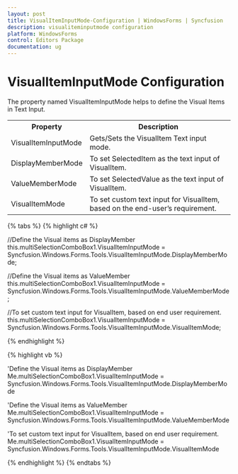 ```yaml
---
layout: post
title: VisualItemInputMode-Configuration | WindowsForms | Syncfusion
description: visualiteminputmode configuration
platform: WindowsForms
control: Editors Package
documentation: ug
---
```


# VisualItemInputMode Configuration

The property named VisualItemInputMode helps to define the Visual Items in Text Input.



<table>
<tr>
<th>
Property</th><th>
Description</th></tr>
<tr>
<td>
VisualItemInputMode</td><td>
Gets/Sets the VisualItem Text input mode.</td></tr>
<tr>
<td>
DisplayMemberMode</td><td>
To set SelectedItem as the text input of VisualItem.</td></tr>
<tr>
<td>
ValueMemberMode</td><td>
To set SelectedValue as the text input of VisualItem.</td></tr>
<tr>
<td>
VisualItemMode</td><td>
To set custom text input for VisualItem, based on the end-user’s requirement.</td></tr>
</table>

{% tabs %}
{% highlight c# %}

//Define the Visual items as DisplayMember
this.multiSelectionComboBox1.VisualItemInputMode = Syncfusion.Windows.Forms.Tools.VisualItemInputMode.DisplayMemberMode;

//Define the Visual items as ValueMember
this.multiSelectionComboBox1.VisualItemInputMode = Syncfusion.Windows.Forms.Tools.VisualItemInputMode.ValueMemberMode;

//To set custom text input for VisualItem, based on end user requirement.
this.multiSelectionComboBox1.VisualItemInputMode = Syncfusion.Windows.Forms.Tools.VisualItemInputMode.VisualItemMode;

{% endhighlight %}

{% highlight vb %}

'Define the Visual items as DisplayMember
Me.multiSelectionComboBox1.VisualItemInputMode = Syncfusion.Windows.Forms.Tools.VisualItemInputMode.DisplayMemberMode

'Define the Visual items as ValueMember
Me.multiSelectionComboBox1.VisualItemInputMode = Syncfusion.Windows.Forms.Tools.VisualItemInputMode.ValueMemberMode

'To set custom text input for VisualItem, based on end user requirement.
Me.multiSelectionComboBox1.VisualItemInputMode = Syncfusion.Windows.Forms.Tools.VisualItemInputMode.VisualItemMode

{% endhighlight %}
{% endtabs %}
